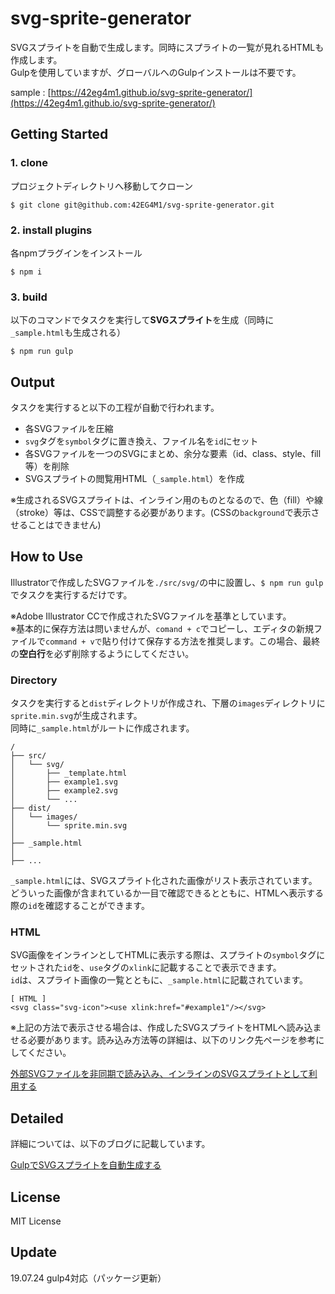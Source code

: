 # svg-sprite-generator

SVGスプライトを自動で生成します。同時にスプライトの一覧が見れるHTMLも作成します。  
Gulpを使用していますが、グローバルへのGulpインストールは不要です。

sample : [https://42eg4m1.github.io/svg-sprite-generator/](https://42eg4m1.github.io/svg-sprite-generator/)


## Getting Started

### 1. clone

プロジェクトディレクトリへ移動してクローン

    $ git clone git@github.com:42EG4M1/svg-sprite-generator.git


### 2. install plugins

各npmプラグインをインストール

    $ npm i


### 3. build

以下のコマンドでタスクを実行して**SVGスプライト**を生成（同時に`_sample.html`も生成される）

    $ npm run gulp


## Output

タスクを実行すると以下の工程が自動で行われます。

- 各SVGファイルを圧縮
- `svg`タグを`symbol`タグに置き換え、ファイル名を`id`にセット
- 各SVGファイルを一つのSVGにまとめ、余分な要素（id、class、style、fill等）を削除
- SVGスプライトの閲覧用HTML（`_sample.html`）を作成

※生成されるSVGスプライトは、インライン用のものとなるので、色（fill）や線（stroke）等は、CSSで調整する必要があります。(CSSの`background`で表示させることはできません)


## How to Use

Illustratorで作成したSVGファイルを`./src/svg/`の中に設置し、`$ npm run gulp`でタスクを実行するだけです。  

※Adobe Illustrator CCで作成されたSVGファイルを基準としています。  
※基本的に保存方法は問いませんが、`comand + c`でコピーし、エディタの新規ファイルで`command + vで`貼り付けて保存する方法を推奨します。この場合、最終の**空白行**を必ず削除するようにしてください。


### Directory

タスクを実行すると`dist`ディレクトリが作成され、下層の`images`ディレクトリに`sprite.min.svg`が生成されます。  
同時に`_sample.html`がルートに作成されます。

    /
    ├── src/
    │   └── svg/
    │       ├── _template.html
    │       ├── example1.svg
    │       ├── example2.svg
    │       └── ...
    ├── dist/
    │   └── images/
    │       └── sprite.min.svg
    │
    ├── _sample.html
    │
    ├── ...


`_sample.html`には、SVGスプライト化された画像がリスト表示されています。どういった画像が含まれているか一目で確認できるとともに、HTMLへ表示する際の`id`を確認することができます。


### HTML

SVG画像をインラインとしてHTMLに表示する際は、スプライトの`symbol`タグにセットされた`id`を、`use`タグの`xlink`に記載することで表示できます。  
`id`は、スプライト画像の一覧とともに、`_sample.html`に記載されています。  

    [ HTML ]
    <svg class="svg-icon"><use xlink:href="#example1"/></svg>

※上記の方法で表示させる場合は、作成したSVGスプライトをHTMLへ読み込ませる必要があります。読み込み方法等の詳細は、以下のリンク先ページを参考にしてください。  

[外部SVGファイルを非同期で読み込み、インラインのSVGスプライトとして利用する](https://theorthodoxworks.com/web-design/svg-sprite-async-load/)

## Detailed

詳細については、以下のブログに記載しています。

[GulpでSVGスプライトを自動生成する](https://theorthodoxworks.com/front-end/svg-sprite-generator-with-gulp/)

## License
MIT License

## Update
19.07.24 gulp4対応（パッケージ更新）